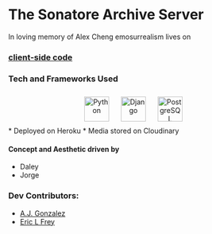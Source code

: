 # The Sonatore Archive Server
In loving memory of Alex Cheng
emosurrealism lives on

### [client-side code](https://github.com/Frondgle/thearchive-client)

### Tech and Frameworks Used
<div align="center">  
    <div align="center">  
<a href="https://www.python.org/" target="_blank"><img style="margin: 10px" src="https://profilinator.rishav.dev/skills-assets/python-original.svg" alt="Python" height="50" /></a>  
<a href="https://www.djangoproject.com/" target="_blank"><img style="margin: 10px" src="https://profilinator.rishav.dev/skills-assets/django-original.svg" alt="Django" height="50" /></a>  
<a href="https://www.postgresql.org/" target="_blank"><img style="margin: 10px" src="https://profilinator.rishav.dev/skills-assets/postgresql-original-wordmark.svg" alt="PostgreSQL" height="50" /></a>  
</div>

</div>
* Deployed on Heroku
* Media stored on Cloudinary

#### Concept and Aesthetic driven by
* Daley 
* Jorge
### Dev Contributors:
* [A.J. Gonzalez](https://github.com/gonzalez-aj)
* [Eric L Frey](https://github.com/ericlfrey)
